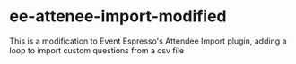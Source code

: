 ee-attenee-import-modified
==========================

This is a modification to Event Espresso's Attendee Import plugin, adding a loop to import custom questions from a csv file
